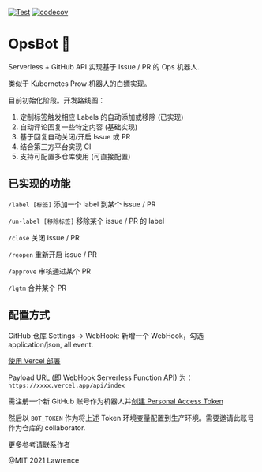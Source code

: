 [![Test](https://github.com/Lonor/OpsBot/actions/workflows/test.yaml/badge.svg)](https://github.com/Lonor/OpsBot/actions/workflows/test.yaml)
[![codecov](https://codecov.io/gh/Lonor/OpsBot/branch/main/graph/badge.svg?token=H16BEN675E)](https://codecov.io/gh/Lonor/OpsBot)

# OpsBot 🤖️

Serverless + GitHub API 实现基于 Issue / PR 的 Ops 机器人.

类似于 Kubernetes Prow 机器人的白嫖实现。

目前初始化阶段。开发路线图：

1. 定制标签触发相应 Labels 的自动添加或移除 (已实现)
2. 自动评论回复一些特定内容 (基础实现)
3. 基于回复自动关闭/开启 Issue 或 PR
4. 结合第三方平台实现 CI
5. 支持可配置多仓库使用 (可直接配置)

## 已实现的功能

`/label [标签]`       添加一个 label 到某个 issue / PR

`/un-label [移除标签]` 移除某个 issue / PR 的 label

`/close`              关闭 issue / PR

`/reopen`             重新开启 issue / PR

`/approve`            审核通过某个 PR

`/lgtm`               合并某个 PR

## 配置方式

GitHub 仓库 Settings -> WebHook: 新增一个 WebHook，勾选 application/json, all event.

[使用 Vercel 部署](https://go.lawrenceli.me/deploy-opsbot)

Payload URL (即 WebHook Serverless Function API) 为：`https://xxxx.vercel.app/api/index`

需注册一个新 GitHub 账号作为机器人并[创建 Personal Access Token](https://github.com/settings/tokens/new)

然后以 `BOT_TOKEN` 作为将上述 Token 环境变量配置到生产环境。需要邀请此账号作为仓库的 collaborator.

更多参考请[联系作者](https://go.lawrenceli.me/contact)

@MIT 2021 Lawrence